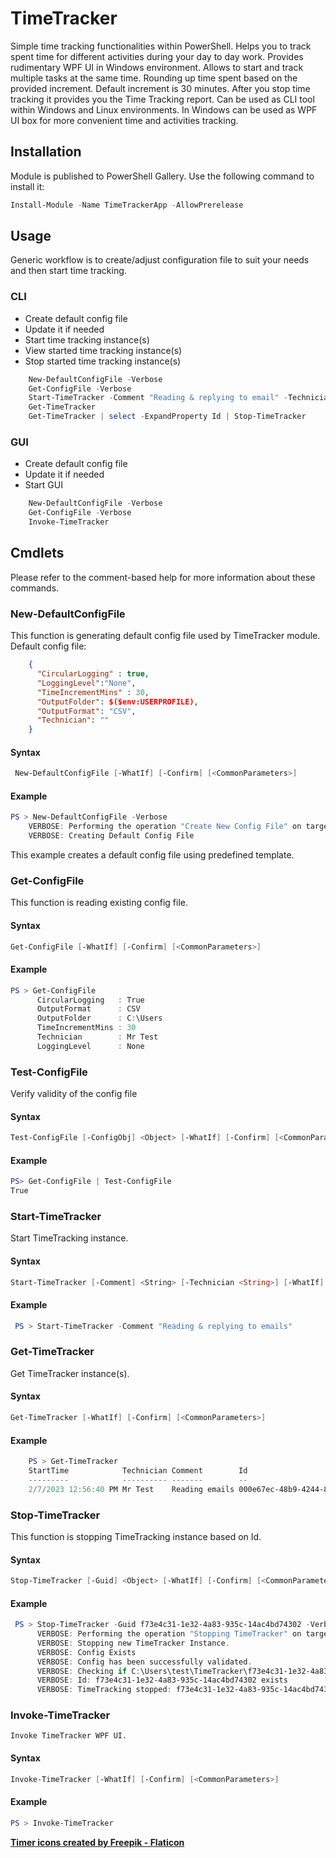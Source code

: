 # TimeTracker

Simple time tracking functionalities within PowerShell. Helps you to track spent
time for different activities during your day to day work. Provides rudimentary
WPF UI in Windows environment.
Allows to start and track multiple tasks at the same time. Rounding up time spent
based on the provided increment. Default increment is 30 minutes. After you stop
time tracking it provides you the Time Tracking report. Can be used as CLI tool
within Windows and Linux environments. In Windows can be used as WPF UI box for
more convenient time and activities tracking.

## Installation

 Module is published to PowerShell Gallery. Use the following command to install
it:

 ```powershell
 Install-Module -Name TimeTrackerApp -AllowPrerelease 
 ```
 
## Usage

Generic workflow is to create/adjust configuration file to suit your needs and 
then start time tracking.

### CLI

* Create default config file
* Update it if needed
* Start time tracking instance(s)
* View started time tracking instance(s)
* Stop started time tracking instance(s)

```powershell
    New-DefaultConfigFile -Verbose
    Get-ConfigFile -Verbose
    Start-TimeTracker -Comment "Reading & replying to email" -Technician "Clark Kent"
    Get-TimeTracker
    Get-TimeTracker | select -ExpandProperty Id | Stop-TimeTracker
```

### GUI

* Create default config file
* Update it if needed
* Start GUI

```powershell
    New-DefaultConfigFile -Verbose
    Get-ConfigFile -Verbose
    Invoke-TimeTracker
```

## Cmdlets

Please refer to the comment-based help for more information about these commands.

### New-DefaultConfigFile

This function is generating default config file used by TimeTracker module.
Default config file:

```json
    {
      "CircularLogging" : true,
      "LoggingLevel":"None",
      "TimeIncrementMins" : 30,
      "OutputFolder": $($env:USERPROFILE),
      "OutputFormat": "CSV",
      "Technician": ""
    }
```

#### Syntax

```powershell
 New-DefaultConfigFile [-WhatIf] [-Confirm] [<CommonParameters>]
```

#### Example

```powershell
PS > New-DefaultConfigFile -Verbose
    VERBOSE: Performing the operation "Create New Config File" on target "DefaultConfig".
    VERBOSE: Creating Default Config File
```

This example creates a default config file using predefined template.

### Get-ConfigFile

This function is reading existing config file.

#### Syntax

```powershell
Get-ConfigFile [-WhatIf] [-Confirm] [<CommonParameters>]
```

#### Example

```powershell
PS > Get-ConfigFile
      CircularLogging   : True
      OutputFormat      : CSV
      OutputFolder      : C:\Users
      TimeIncrementMins : 30
      Technician        : Mr Test
      LoggingLevel      : None
```

### Test-ConfigFile

Verify validity of the config file

#### Syntax

```powershell
Test-ConfigFile [-ConfigObj] <Object> [-WhatIf] [-Confirm] [<CommonParameters>]
```

#### Example

```powershell
PS> Get-ConfigFile | Test-ConfigFile
True
```

### Start-TimeTracker

Start TimeTracking instance.

#### Syntax

```powershell
Start-TimeTracker [-Comment] <String> [-Technician <String>] [-WhatIf] [-Confirm] [<CommonParameters>]
```

#### Example

```powershell
 PS > Start-TimeTracker -Comment "Reading & replying to emails"
```

### Get-TimeTracker

Get TimeTracker instance(s).

#### Syntax

```powershell
Get-TimeTracker [-WhatIf] [-Confirm] [<CommonParameters>]
```

#### Example
```powershell
    PS > Get-TimeTracker
    StartTime            Technician Comment        Id
    ---------            ---------- -------        --
    2/7/2023 12:56:40 PM Mr Test    Reading emails 000e67ec-48b9-4244-8f90-006a0afe3929
```

### Stop-TimeTracker

This function is stopping TimeTracking instance based on Id.

#### Syntax

```powershell
Stop-TimeTracker [-Guid] <Object> [-WhatIf] [-Confirm] [<CommonParameters>]
```

#### Example

```powershell
 PS > Stop-TimeTracker -Guid f73e4c31-1e32-4a83-935c-14ac4bd74302 -Verbose
      VERBOSE: Performing the operation "Stopping TimeTracker" on target "'Id: f73e4c31-1e32-4a83-935c-14ac4bd74302'".
      VERBOSE: Stopping new TimeTracker Instance.
      VERBOSE: Config Exists
      VERBOSE: Config has been successfully validated.
      VERBOSE: Checking if C:\Users\test\TimeTracker\f73e4c31-1e32-4a83-935c-14ac4bd74302.track exists.
      VERBOSE: Id: f73e4c31-1e32-4a83-935c-14ac4bd74302 exists
      VERBOSE: TimeTracking stopped: f73e4c31-1e32-4a83-935c-14ac4bd74302
```

### Invoke-TimeTracker

    Invoke TimeTracker WPF UI.

#### Syntax

```powershell
Invoke-TimeTracker [-WhatIf] [-Confirm] [<CommonParameters>]
```

#### Example
```powershell
PS > Invoke-TimeTracker
```

**[Timer icons created by Freepik - Flaticon](https://www.flaticon.com/free-icons/timer)**
